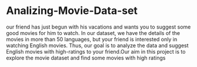 # Analizing-Movie-Data-set
our friend has just begun with his vacations and wants you to suggest some good movies for him to watch. In our dataset, we have the details of the movies in more than 50 languages, but your friend is interested only in watching English movies. Thus, our goal is to analyze the data and suggest English movies with high-ratings to your friend.Our aim in this project is to explore the movie dataset and find some movies with high ratings
